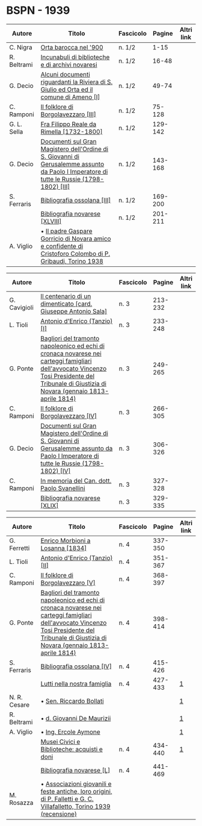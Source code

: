 # BSPN - 1939

| Autore      | Titolo                                                                                                                                                                                         | Fascicolo | Pagine  | Altri link |
|-------------|------------------------------------------------------------------------------------------------------------------------------------------------------------------------------------------------|-----------|---------|------------|
| C. Nigra    | [Orta barocca nel '900](https://en.calameo.com/read/00726073545f263936cf7)                                                                                                                     | n. 1/2    | 1-15    |            |
| R. Beltrami | [Incunabuli di biblioteche e di archivi novaresi](https://en.calameo.com/read/00726073545f263936cf7)                                                                                           | n. 1/2    | 16-48   |            |
| G. Decio    | [Alcuni documenti riguardanti la Riviera di S. Giulio ed Orta ed il comune di Ameno [I]](https://en.calameo.com/read/00726073545f263936cf7)                                                    | n. 1/2    | 49-74   |            |
| C. Ramponi  | [Il folklore di Borgolavezzaro [III]](https://en.calameo.com/read/00726073545f263936cf7)                                                                                                       | n. 1/2    | 75-128  |            |
| G. L. Sella | [Fra Filippo Reale da Rimella [1732-1800]](https://en.calameo.com/read/00726073545f263936cf7)                                                                                                  | n. 1/2    | 129-142 |            |
| G. Decio    | [Documenti sul Gran Magistero dell'Ordine di S. Giovanni di Gerusalemme assunto da Paolo I Imperatore di tutte le Russie (1798-1802) [III]](https://en.calameo.com/read/00726073545f263936cf7) | n. 1/2    | 143-168 |            |
| S. Ferraris | [Bibliografia ossolana [III]](https://en.calameo.com/read/00726073545f263936cf7)                                                                                                               | n. 1/2    | 169-200 |            |
|             | [Bibliografia novarese [XLVIII]](https://en.calameo.com/read/00726073545f263936cf7)                                                                                                            | n. 1/2    | 201-211 |            |
| A. Viglio   | • [Il padre Gaspare Gorricio di Novara amico e confidente di Cristoforo Colombo di P. Gribaudi, Torino 1938](https://en.calameo.com/read/00726073545f263936cf7)                                |           |         |            |

| Autore       | Titolo                                                                                                                                                                                                                                             | Fascicolo | Pagine  | Altri link |
|--------------|----------------------------------------------------------------------------------------------------------------------------------------------------------------------------------------------------------------------------------------------------|-----------|---------|------------|
| G. Cavigioli | [Il centenario di un dimenticato [card. Giuseppe Antonio Sala]](https://en.calameo.com/read/007260735bd3b1a022165)                                                                                                                                 | n. 3      | 213-232 |            |
| L. Tioli     | [Antonio d'Enrico (Tanzio) [I]](https://en.calameo.com/read/007260735bd3b1a022165)                                                                                                                                                                 | n. 3      | 233-248 |            |
| G. Ponte     | [Bagliori del tramonto napoleonico ed echi di cronaca novarese nei carteggi famigliari dell'avvocato Vincenzo Tosi Presidente del Tribunale di Giustizia di Novara (gennaio 1813- aprile 1814)](https://en.calameo.com/read/007260735bd3b1a022165) | n. 3      | 249-265 |            |
| C. Ramponi   | [Il folklore di Borgolavezzaro [IV]](https://en.calameo.com/read/007260735bd3b1a022165)                                                                                                                                                            | n. 3      | 266-305 |            |
| G. Decio     | [Documenti sul Gran Magistero dell'Ordine di S. Giovanni di Gerusalemme assunto da Paolo I Imperatore di tutte le Russie (1798-1802) [IV]](https://en.calameo.com/read/007260735bd3b1a022165)                                                      | n. 3      | 306-326 |            |
| C. Ramponi   | [In memoria del Can. dott. Paolo Svanellini](https://en.calameo.com/read/007260735bd3b1a022165)                                                                                                                                                    | n. 3      | 327-328 |            |
|              | [Bibliografia novarese [XLIX]](https://en.calameo.com/read/007260735bd3b1a022165)                                                                                                                                                                  | n. 3      | 329-335 |            |

| Autore       | Titolo                                                                                                                                                                                                                                             | Fascicolo | Pagine  | Altri link                                             |
|--------------|----------------------------------------------------------------------------------------------------------------------------------------------------------------------------------------------------------------------------------------------------|-----------|---------|--------------------------------------------------------|
| G. Ferretti  | [Enrico Morbioni a Losanna [1834]](https://en.calameo.com/read/007260735a0ad3a28dceb)                                                                                                                                                              | n. 4      | 337-350 |                                                        |
| L. Tioli     | [Antonio d'Enrico (Tanzio) [II]](https://en.calameo.com/read/007260735a0ad3a28dceb)                                                                                                                                                                | n. 4      | 351-367 |                                                        |
| C. Ramponi   | [Il folklore di Borgolavezzaro [V]](https://en.calameo.com/read/007260735a0ad3a28dceb)                                                                                                                                                             | n. 4      | 368-397 |                                                        |
| G. Ponte     | [Bagliori del tramonto napoleonico ed echi di cronaca novarese nei carteggi famigliari dell'avvocato Vincenzo Tosi Presidente del Tribunale di Giustizia di Novara (gennaio 1813- aprile 1814)](https://en.calameo.com/read/007260735a0ad3a28dceb) | n. 4      | 398-414 |                                                        |
| S. Ferraris  | [Bibliografia ossolana [IV]](https://en.calameo.com/read/007260735a0ad3a28dceb)                                                                                                                                                                    | n. 4      | 415-426 |                                                        |
|              | [Lutti nella nostra famiglia](http://www.ssno.it/BSPNo/bspn_not39.html#394a)                                                                                                                                                                       | n. 4      | 427-433 | [1](https://en.calameo.com/read/007260735a0ad3a28dceb) |
| N. R. Cesare | • [Sen. Riccardo Bollati](http://www.ssno.it/BSPNo/bspn_not39.html#394boll)                                                                                                                                                                        |           |         | [1](https://en.calameo.com/read/007260735a0ad3a28dceb) |
| R. Beltrami  | • [d. Giovanni De Maurizii](http://www.ssno.it/BSPNo/bspn_not39.html#394dema)                                                                                                                                                                      |           |         | [1](https://en.calameo.com/read/007260735a0ad3a28dceb) |
| A. Viglio    | • [Ing. Ercole Aymone](http://www.ssno.it/BSPNo/bspn_not39.html#394aymo)                                                                                                                                                                           |           |         | [1](https://en.calameo.com/read/007260735a0ad3a28dceb) |
|              | [Musei Civici e Biblioteche: acquisti e doni](http://www.ssno.it/BSPNo/bspn_not39.html#394b)                                                                                                                                                       | n. 4      | 434-440 | [1](https://en.calameo.com/read/007260735a0ad3a28dceb) |
|              | [Bibliografia novarese [L]](https://en.calameo.com/read/007260735a0ad3a28dceb)                                                                                                                                                                     | n. 4      | 441-469 |                                                        |
| M. Rosazza   | • [Associazioni giovanili e feste antiche, loro origini, di P. Falletti e G. C. Villafalletto, Torino 1939 (recensione)](https://en.calameo.com/read/007260735a0ad3a28dceb)                                                                        |           |         |                                                        |
